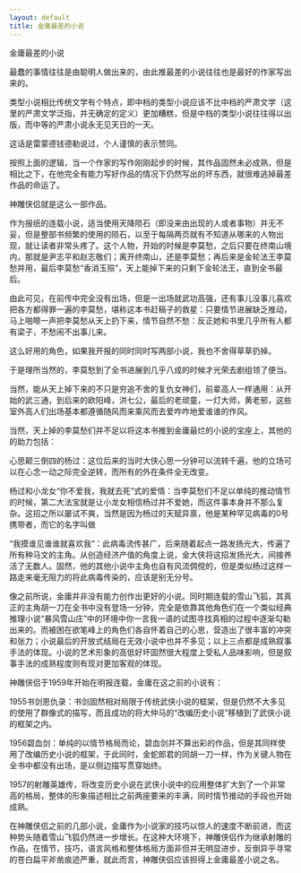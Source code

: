 ```yaml
---
layout: default
title: 金庸最差的小说
---
```



金庸最差的小说

最蠢的事情往往是由聪明人做出来的，由此推最差的小说往往也是最好的作家写出来的。

类型小说相比传统文学有个特点，即中档的类型小说应该不比中档的严肃文学（这里的严肃文学泛指，并无确定的定义）更加糟糕，但是中档的类型小说往往得以出版，而中等的严肃小说永无见天日的一天。

这话是雷蒙德钱德勒说过，个人谨慎的表示赞同。

按照上面的逻辑，当一个作家的写作刚刚起步的时候，其作品固然未必成熟，但是相比之下，在他完全有能力写好作品的情况下仍然写出的坏东西，就很难逃掉最差作品的命运了。

神雕侠侣就是这么一部作品。

作为报纸的连载小说，适当使用天降陨石（即没来由出现的人或者事物）并无不妥，但是整部书频繁的使用的陨石，以至于每隔两页就有不知道从哪来的人物出现，就让读者非常头疼了。这个人物，开始的时候是李莫愁，之后只要在终南山境内，那就是尹志平和赵志敬们；离开终南山，还是李莫愁；再后来是金轮法王李莫愁并用，最后李莫愁“香消玉殒”，天上能掉下来的只剩下金轮法王，直到全书最后。

由此可见，在前传中完全没有出场，但是一出场就武功高强，还有事儿没事儿喜欢把各方都得罪一遍的李莫愁，堪称这本书赶稿子的救星：只要情节进展缺乏推动，马上啪嚓一声把李莫愁从天上扔下来，情节自然不愁：反正她和书里几乎所有人都有梁子，不愁闹不出事儿来。

这么好用的角色，如果我开报的同时同时写两部小说，我也不舍得草草扔掉。

于是理所当然的，李莫愁到了全书进展到几乎八成的时候才光荣去剧组领了便当。

当然，能从天上掉下来的不只是穷追不舍的复仇女神们，前辈高人一样通用：从开始的武三通，到后来的欧阳峰，洪七公，最后的老顽童，一灯大师，黄老邪，这些室外高人们出场基本都遵循随风而来乘风而去爱咋咋地爱谁谁的作风。


当然，天上掉的李莫愁们并不足以将这本书推到金庸最烂的小说的宝座上，其他的的助力包括：

心思颠三倒四的杨过：这位后来的当时大侠心思一分钟可以流转千遍，他的立场可以在心念一动之际完全逆转，而所有的外在条件全无改变。

杨过和小龙女“你不爱我，我就去死”式的爱情：当李莫愁们不足以单纯的推动情节的时候，第二大法宝就是让小龙女相信杨过并不爱她，而这件事本身并不那么复杂。这招之所以屡试不爽，当然是因为杨过的天赋异禀，他是某种罕见病毒的0号携带者，而它的名字叫做

“我摸谁见谁谁就喜欢我”：此病毒流传甚广，后来随着起点一路发扬光大，传遍了所有种马文的主角。从创造经济产值的角度上说，金大侠将这招发扬光大，间接养活了无数人。固然，他的其他小说中主角也自有风流倜傥的，但是类似杨过这样一路走来毫无阻力的将此病毒传染的，应该是别无分号。


像之前所说，金庸并非没有能力创作出更好的小说。同时期连载的雪山飞狐，其真正的主角胡一刀在全书中没有登场一分钟，完全是依靠其他角色们在一个类似经典推理小说“暴风雪山庄”中的环境中你一言我一语的试图寻找真相的过程中逐渐勾勒出来的。而被困在欲笔峰上的角色们各自怀着自己的心思，营造出了很丰富的冲突和张力；小说最后的开放式结局在无效小说中也并不多见；以上三点都是成熟叙事手法的体现。小说的艺术形象的高低好坏固然很大程度上受私人品味影响，但是叙事手法的成熟程度则有现对更加客观的体现。


神雕侠侣于1959年开始在明报连载，金庸在这之前的小说有：

1955书剑恩仇录：书剑固然相对局限于传统武侠小说的框架，但是仍然不大多见的使用了群像式的描写，而且成功的将大仲马的“改编历史小说”移植到了武侠小说的框架之内。

1956碧血剑：单纯的以情节格局而论，碧血剑并不算出彩的作品，但是其同样使用了改编历史小说的框架，于此同时，金蛇郎君的同胡一刀一样，作为关键人物在全书中都没有出场，是以侧边描写贯穿始终。

1957的射雕英雄传，将改变历史小说在武侠小说中的应用整体扩大到了一个非常高的格局，整体的形象描述相比之前两座要来的丰满，同时情节推动的手段也开始成熟。

在神雕侠侣之前的几部小说，金庸作为小说家的技巧以惊人的速度不断前进，而这种势头随着雪山飞狐仍然进一步增长。在这种大环境下，神雕侠侣作为继承射雕的作品，在情节，技巧，语言风格和整体格局方面非但并无明显进步，反倒异乎寻常的苍白扁平斧凿痕迹严重，就此而言，神雕侠侣应该担得上金庸最差小说之名。
